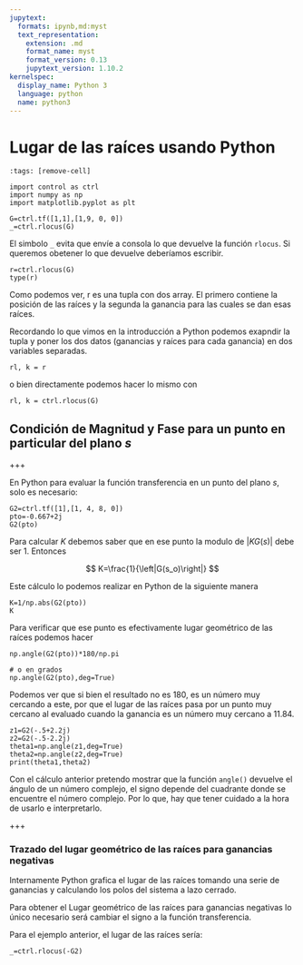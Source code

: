 ```yaml
---
jupytext:
  formats: ipynb,md:myst
  text_representation:
    extension: .md
    format_name: myst
    format_version: 0.13
    jupytext_version: 1.10.2
kernelspec:
  display_name: Python 3
  language: python
  name: python3
---
```


# Lugar de las raíces usando Python

```{code-cell} ipython3
:tags: [remove-cell]

import control as ctrl
import numpy as np
import matplotlib.pyplot as plt
```

```{code-cell} ipython3
G=ctrl.tf([1,1],[1,9, 0, 0])
_=ctrl.rlocus(G)
```

El simbolo `_` evita que envíe a consola lo que devuelve la función `rlocus`. Si queremos obetener lo que devuelve deberíamos escribir.

```{code-cell} ipython3
r=ctrl.rlocus(G)
type(r)
```

Como podemos ver, r es una tupla con dos array. El primero contiene la posición de las raíces y la segunda la ganancia para las cuales se dan esas raíces.

Recordando lo que vimos en la introducción a Python podemos exapndir la tupla y poner los dos datos (ganancias y raíces para cada ganancia) en dos variables separadas.

```{code-cell} ipython3
rl, k = r
```

o bien directamente podemos hacer lo mismo con

```{code-cell} ipython3
rl, k = ctrl.rlocus(G)
```

## Condición de Magnitud y Fase para un punto en particular del plano $s$

+++

En Python para evaluar la función transferencia en un punto del plano $s$, solo es necesario:

```{code-cell} ipython3
G2=ctrl.tf([1],[1, 4, 8, 0])
pto=-0.667+2j
G2(pto)
```

Para calcular $K$ debemos saber que en ese punto la modulo de $\left|KG(s)\right|$ debe ser 1. Entonces

$$
K=\frac{1}{\left|G(s_o)\right|}
$$

Este cálculo lo podemos realizar en Python de la siguiente manera

```{code-cell} ipython3
K=1/np.abs(G2(pto))
K
```

Para verificar que ese punto es efectivamente lugar geométrico de las raíces podemos hacer

```{code-cell} ipython3
np.angle(G2(pto))*180/np.pi
```

```{code-cell} ipython3
# o en grados
np.angle(G2(pto),deg=True)
```

Podemos ver que si bien el resultado no es 180, es un número muy cercando a este, por que el lugar de las raíces pasa por un punto muy cercano al evaluado cuando la ganancia es un número muy cercano a 11.84.

```{code-cell} ipython3
z1=G2(-.5+2.2j)
z2=G2(-.5-2.2j)
theta1=np.angle(z1,deg=True)
theta2=np.angle(z2,deg=True)
print(theta1,theta2)
```

Con el cálculo anterior pretendo mostrar que la función `angle()` devuelve el ángulo de un número complejo, el signo depende del cuadrante donde se encuentre el número complejo. Por lo que, hay que tener cuidado a la hora de usarlo e interpretarlo.

+++

### Trazado del lugar geométrico de las raíces para ganancias negativas

Internamente Python grafica el lugar de las raíces tomando una serie de ganancias y calculando los polos del sistema a lazo cerrado. 

Para obtener el Lugar geométrico de las raíces para ganancias negativas lo único necesario será cambiar el signo a la función transferencia.

Para el ejemplo anterior, el lugar de las raíces sería:

```{code-cell} ipython3
_=ctrl.rlocus(-G2)
```

```{code-cell} ipython3

```
